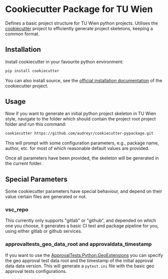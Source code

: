 # Cookiecutter Package for TU Wien

Defines a basic project structure for TU Wien python projects. Utilises the [cookiecutter](https://github.com/cookiecutter/cookiecutter) project to efficiently generate project skeletons, keeping a common format.

## Installation

Install cookiecutter in your favourite python environment:

```bash
pip install cookiecutter
```

You can also install source, see the [official installation documentation](https://cookiecutter.readthedocs.io/en/2.1.1/installation.html) of the cookiecutter project.

## Usage
Now if you want to generate an initial python project skeleton in TU Wien style, navigate to the folder which should contain the project root project folder and run this command:

```bash
cookiecutter https://github.com/audreyr/cookiecutter-pypackage.git
```

This will prompt with some configuration parameters, e.g., package name, author, etc. for most of which reasonable default values are provided.

Once all parameters have been provided, the skeleton will be generated in the current folder.

## Special Parameters

Some cookiecutter parameters have special behaviour, and depend on their value certain files are generated or not.

### vsc_repo

This currently only supports "gitlab" or "github", and depended on which one you choose, it generates a basic CI test and package pipeline for you, using either gitlab or github services.

### approvaltests_geo_data_root and approvaldata_timestamp

If you want to use the [ApprovalTests.Python.GeoExtensions](https://github.com/TUW-GEO/ApprovalTests.Python.GeoExtensions) you can specify the geo approval test data root and the timestamp of the initial approval data data version. This will generate a `pytest.ini` file with the basic geo approval tests configurations.
